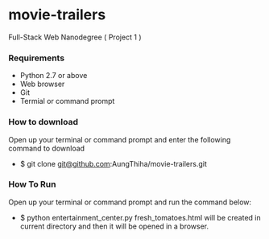 # movie-trailers
Full-Stack Web Nanodegree ( Project 1 )

### Requirements
* Python 2.7 or above
* Web browser
* Git
* Termial or command prompt

### How to download
Open up your terminal or command prompt and enter the following command to download
* $ git clone git@github.com:AungThiha/movie-trailers.git

### How To Run
Open up your terminal or command prompt and run the command below:<br>
* $ python entertainment_center.py
fresh_tomatoes.html will be created in current directory and then it will be opened in a browser.
